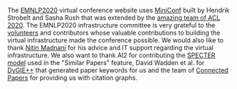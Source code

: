 The [EMNLP2020](https://github.com/acl-org/emnlp-2020-virtual-conference) virtual conference website 
uses [MiniConf](https://github.com/Mini-Conf/Mini-Conf) built by Hendrik Strobelt and Sasha Rush that
was extended by the [amazing team of ACL 2020](https://github.com/acl-org/acl-2020-virtual-conference).
The EMNLP2020 infrastructure committee is very grateful to the [volunteers](static/pdf/volunteers.pdf) and 
contributors whose valuable contributions to building the virtual infrastructure made the conference possible.
We would also like to thank [Nitin Madnani](https://desilinguist.org/) for his advice and IT
support regarding the virtual infrastructure. We also want to thank AI2 for contributing 
the [SPECTER model](https://github.com/allenai/specter) used in the "Similar Papers" feature, 
David Wadden et al. for [DyGIE++](https://github.com/dwadden/dygiepp) that generated paper keywords for us 
and the team of [Connected Papers](https://www.connectedpapers.com/) for providing us with citation graphs.

